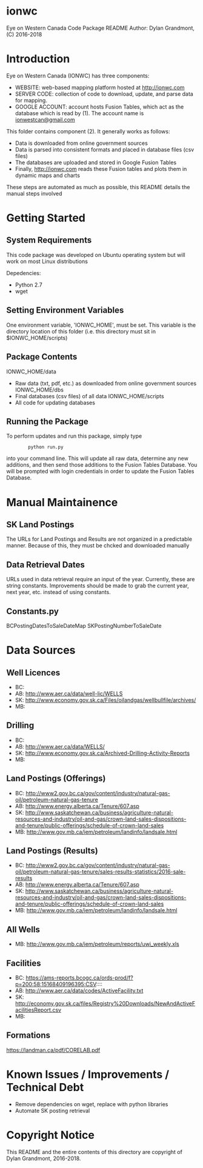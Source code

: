 # ionwc

Eye on Western Canada Code Package README
Author: Dylan Grandmont, (C) 2016-2018

# Introduction

Eye on Western Canada (IONWC) has three components: 
* WEBSITE: web-based mapping platform hosted at http://ionwc.com
* SERVER CODE: collection of code to download, update, and parse data for mapping.
* GOOGLE ACCOUNT: account hosts Fusion Tables, which act as the database which is read by (1). The account name is ionwestcan@gmail.com

This folder contains component (2). It generally works as follows:
* Data is downloaded from online government sources
* Data is parsed into consistent formats and placed in database files (csv files)
* The databases are uploaded and stored in Google Fusion Tables
* Finally, http://ionwc.com reads these Fusion tables and plots them in dynamic maps and charts

These steps are automated as much as possible, this README details the manual steps involved

# Getting Started

## System Requirements

This code package was developed on Ubuntu operating system but will work on most Linux distributions

Depedencies: 
* Python 2.7
* wget

## Setting Environment Variables

One environment variable, 'IONWC_HOME', must be set.
This variable is the directory location of this folder (i.e. this directory must sit in $IONWC_HOME/scripts)

## Package Contents

IONWC_HOME/data
* Raw data (txt, pdf, etc.) as downloaded from online government sources
IONWC_HOME/dbs
* Final databases (csv files) of all data
IONWC_HOME/scripts
* All code for updating databases

## Running the Package

To perform updates and run this package, simply type

			python run.py
into your command line. This will update all raw data, determine any new additions, and 
then send those additions to the Fusion Tables Database.
You will be prompted with login credentials in order to update the Fusion Tables Database.

# Manual Maintainence

## SK Land Postings
The URLs for Land Postings and Results are not organized in a predictable manner.
Because of this, they must be chcked and downloaded manually

## Data Retrieval Dates
URLs used in data retrieval require an input of the year.
Currently, these are string constants.
Improvements should be made to grab the current year, next year, etc. instead of using constants.

## Constants.py
BCPostingDatesToSaleDateMap
SKPostingNumberToSaleDate

# Data Sources

## Well Licences
* BC: 
* AB: http://www.aer.ca/data/well-lic/WELLS
* SK: http://www.economy.gov.sk.ca/Files/oilandgas/wellbullfile/archives/
* MB:

## Drilling
* BC:
* AB: http://www.aer.ca/data/WELLS/
* SK: http://www.economy.gov.sk.ca/Archived-Drilling-Activity-Reports
* MB:

## Land Postings (Offerings)
* BC: http://www2.gov.bc.ca/gov/content/industry/natural-gas-oil/petroleum-natural-gas-tenure
* AB: http://www.energy.alberta.ca/Tenure/607.asp
* SK: http://www.saskatchewan.ca/business/agriculture-natural-resources-and-industry/oil-and-gas/crown-land-sales-dispositions-and-tenure/public-offerings/schedule-of-crown-land-sales
* MB: http://www.gov.mb.ca/iem/petroleum/landinfo/landsale.html

## Land Postings (Results)
* BC: http://www2.gov.bc.ca/gov/content/industry/natural-gas-oil/petroleum-natural-gas-tenure/sales-results-statistics/2016-sale-results
* AB: http://www.energy.alberta.ca/Tenure/607.asp
* SK: http://www.saskatchewan.ca/business/agriculture-natural-resources-and-industry/oil-and-gas/crown-land-sales-dispositions-and-tenure/public-offerings/schedule-of-crown-land-sales
* MB: http://www.gov.mb.ca/iem/petroleum/landinfo/landsale.html

## All Wells
* MB: http://www.gov.mb.ca/iem/petroleum/reports/uwi_weekly.xls

## Facilities
* BC: https://ams-reports.bcogc.ca/ords-prod/f?p=200:58:15168409196395:CSV::::
* AB: http://www.aer.ca/data/codes/ActiveFacility.txt
* SK: http://economy.gov.sk.ca/files/Registry%20Downloads/NewAndActiveFacilitiesReport.csv
* MB: 

## Formations
https://landman.ca/pdf/CORELAB.pdf

# Known Issues / Improvements / Technical Debt
* Remove dependencies on wget, replace with python libraries
* Automate SK posting retrieval

# Copyright Notice
This README and the entire contents of this directory are copyright of Dylan Grandmont, 2016-2018.
